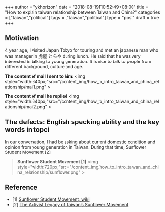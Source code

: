+++
author = "ykhorizon"
date = "2018-08-19T10:52:49+08:00"
title = "How to explain taiwan relationship between Taiwan and China?"
categories = ["taiwan","political"]
tags =  ["taiwan","political"]
type = "post"
draft = true
+++

## Motivation

4 year age, I visited Japan Tokyo for touring and met an japanese man who was manager in 虎屋 とらや during lunch. He said that he was very interested in talking to young generation. It is nice to talk to  people from different background, culture and age. 

__The content of mail I sent to him:__
<img style="width:640px;"src="/content_img/how_to_intro_taiwan_and_china_relationship/mail1.png" >

__The content of mail he replied__
<img style="width:640px;"src="/content_img/how_to_intro_taiwan_and_china_relationship/mail2.png" >


## The defects: English specking ability and the key words in topci

In our conversation, I had be asking about current domestic condition and opinion from young generation in Taiwan. During that time, Sunflower Student Movement [2] 

> __Sunflower Student Movement [1]__
> <img style="width:720px;"src="/content_img/how_to_intro_taiwan_and_china_relationship/sunflower.png" >



## Reference
- [1] [Sunflower Student Movement, wiki](https://en.wikipedia.org/wiki/Sunflower_Student_Movement)
- [2] [The Activist Legacy of Taiwan’s Sunflower Movement](https://carnegieendowment.org/2018/08/02/activist-legacy-of-taiwan-s-sunflower-movement-pub-76966)